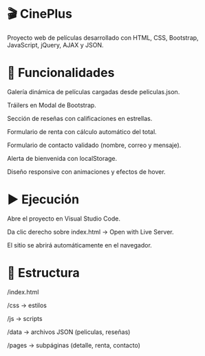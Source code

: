 # 🎬 CinePlus

Proyecto web de películas desarrollado con HTML, CSS, Bootstrap, JavaScript, jQuery, AJAX y JSON.

# 🚀 Funcionalidades

Galería dinámica de películas cargadas desde peliculas.json.

Tráilers en Modal de Bootstrap.

Sección de reseñas con calificaciones en estrellas.

Formulario de renta con cálculo automático del total.

Formulario de contacto validado (nombre, correo y mensaje).

Alerta de bienvenida con localStorage.

Diseño responsive con animaciones y efectos de hover.

# ▶️ Ejecución

Abre el proyecto en Visual Studio Code.

Da clic derecho sobre index.html → Open with Live Server.

El sitio se abrirá automáticamente en el navegador.

# 📂 Estructura

/index.html

/css   → estilos

/js    → scripts

/data  → archivos JSON (peliculas, reseñas)

/pages → subpáginas (detalle, renta, contacto)
